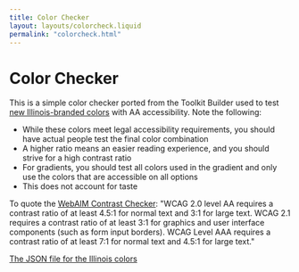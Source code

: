 ```yaml
---
title: Color Checker
layout: layouts/colorcheck.liquid
permalink: "colorcheck.html"
---
```


# Color Checker

This is a simple color checker ported from the Toolkit Builder used to test [new Illinois-branded colors](https://cdn.brand.illinois.edu/colors.html) with AA accessibility. Note the following:

* While these colors meet legal accessibility requirements, you should have actual people test the final color combination
* A higher ratio means an easier reading experience, and you should strive for a high contrast ratio
* For gradients, you should test all colors used in the gradient and only use the colors that are accessible on all options
* This does not account for taste 

To quote the [WebAIM Contrast Checker](https://webaim.org/resources/contrastchecker/): "WCAG 2.0 level AA requires a contrast ratio of at least 4.5:1 for normal text and 3:1 for large text. WCAG 2.1 requires a contrast ratio of at least 3:1 for graphics and user interface components (such as form input borders). WCAG Level AAA requires a contrast ratio of at least 7:1 for normal text and 4.5:1 for large text."

[The JSON file for the Illinois colors](/data/colors.json)